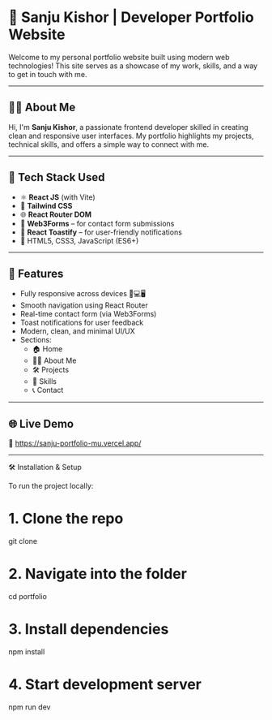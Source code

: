 # 💼 Sanju Kishor | Developer Portfolio Website

Welcome to my personal portfolio website built using modern web technologies! This site serves as a showcase of my work, skills, and a way to get in touch with me.

---

## 🧑‍💻 About Me

Hi, I'm **Sanju Kishor**, a passionate frontend developer skilled in creating clean and responsive user interfaces. My portfolio highlights my projects, technical skills, and offers a simple way to connect with me.

---

## 🚀 Tech Stack Used

- ⚛️ **React JS** (with Vite)
- 🎨 **Tailwind CSS**
- 🌐 **React Router DOM**
- 💌 **Web3Forms** – for contact form submissions
- 🔔 **React Toastify** – for user-friendly notifications
- 🔧 HTML5, CSS3, JavaScript (ES6+)

---

## 📌 Features

- Fully responsive across devices 📱💻🖥️
- Smooth navigation using React Router
- Real-time contact form (via Web3Forms)
- Toast notifications for user feedback
- Modern, clean, and minimal UI/UX
- Sections:
  - 🏠 Home
  - 🙋‍♂️ About Me
  - 🛠️ Projects
  - 🧠 Skills
  - 📞 Contact

---

## 🌐 Live Demo

🔗 https://sanju-portfolio-mu.vercel.app/


---
🛠️ Installation & Setup

To run the project locally:

# 1. Clone the repo
git clone 

# 2. Navigate into the folder
cd portfolio

# 3. Install dependencies
npm install

# 4. Start development server
npm run dev

